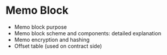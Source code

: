 # Memo Block

* Memo block purpose
* Memo block scheme and components: detailed explanation
* Memo encryption and hashing
* Offset table \(used on contract side\)

